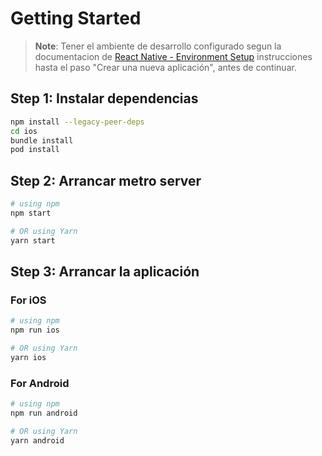 # Getting Started

> **Note**: Tener el ambiente de desarrollo configurado segun la documentacion de [React Native - Environment Setup](https://reactnative.dev/docs/environment-setup) instrucciones hasta el paso "Crear una nueva aplicación", antes de continuar.

## Step 1: Instalar dependencias

```bash
npm install --legacy-peer-deps
cd ios
bundle install
pod install
```

## Step 2: Arrancar metro server

```bash
# using npm
npm start

# OR using Yarn
yarn start
```

## Step 3: Arrancar la aplicación

### For iOS

```bash
# using npm
npm run ios

# OR using Yarn
yarn ios
```

### For Android

```bash
# using npm
npm run android

# OR using Yarn
yarn android
```
